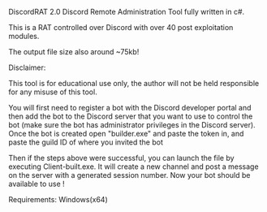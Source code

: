 DiscordRAT 2.0
Discord Remote Administration Tool fully written in c#.

This is a RAT controlled over Discord with over 40 post exploitation modules.

The output file size also around ~75kb!

Disclaimer:

This tool is for educational use only, the author will not be held responsible for any misuse of this tool.

You will first need to register a bot with the Discord developer portal and then add the bot to the Discord server that you want to use to control the bot (make sure the bot has administrator privileges in the Discord server). Once the bot is created open "builder.exe" and paste the token in, and paste the guild ID of where you invited the bot

Then if the steps above were successful, you can launch the file by executing Client-built.exe. It will create a new channel and post a message on the server with a generated session number.
Now your bot should be available to use !

Requirements:
Windows(x64)



